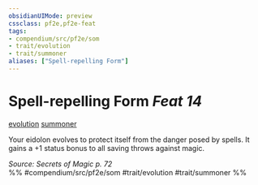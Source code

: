 ```yaml
---
obsidianUIMode: preview
cssclass: pf2e,pf2e-feat
tags:
- compendium/src/pf2e/som
- trait/evolution
- trait/summoner
aliases: ["Spell-repelling Form"]
---
```

# Spell-repelling Form  *Feat 14*  
[evolution](../../Rules/traits/evolution-som.md)  [summoner](../../Rules/traits/summoner-som.md)  


Your eidolon evolves to protect itself from the danger posed by spells. It gains a +1 status bonus to all saving throws against magic.

*Source: Secrets of Magic p. 72*  
%% #compendium/src/pf2e/som #trait/evolution #trait/summoner %%